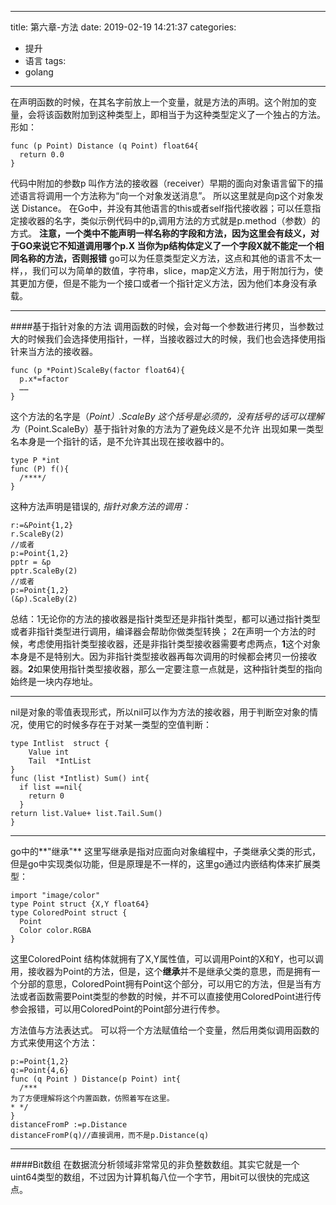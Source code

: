 
---
title: 第六章-方法
date: 2019-02-19 14:21:37
categories:
- 提升
- 语言
tags: 
- golang
---

在声明函数的时候，在其名字前放上一个变量，就是方法的声明。这个附加的变量，会将该函数附加到这种类型上，即相当于为这种类型定义了一个独占的方法。
形如：
~~~
func (p Point) Distance (q Point) float64{
  return 0.0
}
~~~
代码中附加的参数p 叫作方法的接收器（receiver）早期的面向对象语言留下的描述语言将调用一个方法称为“向一个对象发送消息”。
所以这里就是向p这个对象发送 Distance。
在Go中，并没有其他语言的this或者self指代接收器；可以任意指定接收器的名字，类似示例代码中的p,调用方法的方式就是p.method（参数）的方式。
**注意，一个类中不能声明一样名称的字段和方法，因为这里会有歧义，对于GO来说它不知道调用哪个p.X 当你为p结构体定义了一个字段X就不能定一个相同名称的方法，否则报错**
go可以为任意类型定义方法，这点和其他的语言不太一样，，我们可以为简单的数值，字符串，slice，map定义方法，用于附加行为，使其更加方便，但是不能为一个接口或者一个指针定义方法，因为他们本身没有承载。
* * * *
####基于指针对象的方法
调用函数的时候，会对每一个参数进行拷贝，当参数过大的时候我们会选择使用指针，一样，当接收器过大的时候，我们也会选择使用指针来当方法的接收器。
~~~
func (p *Point)ScaleBy(factor float64){
  p.x*=factor
  ……
}
~~~
这个方法的名字是（*Point）.ScaleBy 这个括号是必须的，没有括号的话可以理解为*（Point.ScaleBy）基于指针对象的方法为了避免歧义是不允许 出现如果一类型名本身是一个指针的话，是不允许其出现在接收器中的。
~~~
type P *int
func (P) f(){
  /****/
}
~~~
这种方法声明是错误的,
*指针对象方法的调用：*
~~~
r:=&Point{1,2}
r.ScaleBy(2)
//或者
p:=Point{1,2}
pptr = &p
pptr.ScaleBy(2)
//或者
p:=Point{1,2}
(&p).ScaleBy(2)
~~~
总结：1无论你的方法的接收器是指针类型还是非指针类型，都可以通过指针类型或者非指针类型进行调用，编译器会帮助你做类型转换；
2在声明一个方法的时候，考虑使用指针类型接收器，还是非指针类型接收器需要考虑两点，**1**这个对象本身是不是特别大。因为非指针类型接收器再每次调用的时候都会拷贝一份接收器。**2**如果使用指针类型接收器，那么一定要注意一点就是，这种指针类型的指向始终是一块内存地址。
* * * *
nil是对象的零值表现形式，所以nil可以作为方法的接收器，用于判断空对象的情况，使用它的时候多存在于对某一类型的空值判断：
~~~
type Intlist  struct {
    Value int
    Tail  *IntList
}
func (list *Intlist) Sum() int{
  if list ==nil{
    return 0
  }
return list.Value+ list.Tail.Sum()
}
~~~
* * * *
go中的**"继承"**
这里写继承是指对应面向对象编程中，子类继承父类的形式，但是go中实现类似功能，但是原理是不一样的，这里go通过内嵌结构体来扩展类型：
~~~
import "image/color"
type Point struct {X,Y float64}
type ColoredPoint struct {
  Point
  Color color.RGBA
}
~~~
这里ColoredPoint 结构体就拥有了X,Y属性值，可以调用Point的X和Y，也可以调用，接收器为Point的方法，但是，这个**继承**并不是继承父类的意思，而是拥有一个分部的意思，ColoredPoint拥有Point这个部分，可以用它的方法，但是当有方法或者函数需要Point类型的参数的时候，并不可以直接使用ColoredPoint进行传参会报错，可以用ColoredPoint的Point部分进行传参。

方法值与方法表达式。 可以将一个方法赋值给一个变量，然后用类似调用函数的方式来使用这个方法：
~~~
p:=Point{1,2}
q:=Point{4,6}
func (q Point ) Distance(p Point) int{
  /***
为了方便理解将这个内置函数，仿照着写在这里。
* */
}
distanceFromP :=p.Distance
distanceFromP(q)//直接调用，而不是p.Distance(q)
~~~
* * * *
####Bit数组
在数据流分析领域非常常见的非负整数数组。其实它就是一个uint64类型的数组，不过因为计算机每八位一个字节，用bit可以很快的完成这点。






